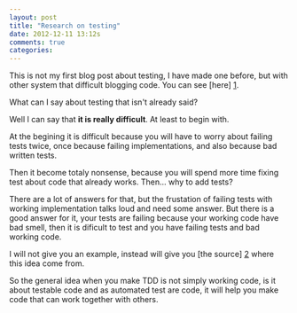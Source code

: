 ```yaml
---
layout: post
title: "Research on testing"
date: 2012-12-11 13:12s
comments: true
categories:
---
```


This is not my first blog post about testing, I have made one before, but with
other system that difficult blogging code. You can see [here] [1].

What can I say about testing that isn't already said?

Well I can say that **it is really difficult**. At least to begin with.

At the begining it is difficult because you will have to worry about failing
tests twice, once because failing implementations, and also because bad written
tests.

Then it become totaly nonsense, because you will spend more time fixing test
about code that already works. Then... why to add tests?

There are a lot of answers for that, but the frustation of failing tests with
working implementation talks loud and need some answer. But there is a good
answer for it, your tests are failing because your working code have bad smell,
then it is dificult to test and you have failing tests and bad working code.

I will not give you an example, instead will give you [the source] [2] where
this idea come from.

So the general idea when you make TDD is not simply working code, is it about
testable code and as automated test are code, it will help you make code that
can work together with others.

  [1]: http://linuxapesta.blogspot.com.ar/2012/07/testeando-mi-clase.html "Testeando mi clase"
  [2]: http://blog.codeclimate.com/blog/2012/11/28/your-objects-the-unix-way/ "Your Objects The unix-way"

